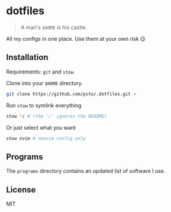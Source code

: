 # dotfiles

> A man's `$HOME` is his castle.

All my configs in one place. Use them at your own risk 😉

## Installation 

Requirements: `git` and `stow`.

Clone into your `$HOME` directory.

```bash
git clone https://github.com/psto/.dotfiles.git ~
```

Run `stow` to symlink everything

```bash
stow */ # (the '/' ignores the README)
```

Or just select what you want

```bash
stow nvim # neovim config only
```

## Programs

The `programs` directory contains an updated list of software I use.

## License

MIT
